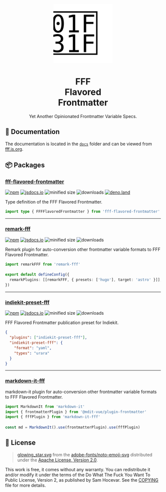 <div align="center">
<a href="https://github.com/importantimport/fff">
<img src="docs/public/glowing_star.svg" alt="fff" width="192px" />
</a>
</div>
<h1 align="center">FFF<br />Flavored<br />Frontmatter</h1>
<p align="center">Yet Another Opinionated Frontmatter Variable Specs.</p>

## 📝 Documentation

The documentation is located in the [`docs`](docs) folder and can be viewed from [fff.js.org](https://fff.js.org).

## 📦️ Packages

### [fff-flavored-frontmatter](/packages/fff-flavored-frontmatter/)

[![npm](https://img.shields.io/npm/v/fff-flavored-frontmatter?color=yellow)](https://npmjs.com/package/fff-flavored-frontmatter) [![jsdocs.io](https://img.shields.io/badge/jsdocs.io-reference-yellow)](https://www.jsdocs.io/package/fff-flavored-frontmatter) ![minified size](https://img.shields.io/bundlephobia/min/fff-flavored-frontmatter?color=yellow) ![downloads](https://img.shields.io/npm/dt/fff-flavored-frontmatter?color=yellow) [![deno.land](https://img.shields.io/badge/available%20on-deno.land/x-black.svg?logo=deno)](https://deno.land/x/fff)

Type definition of the FFF Flavored Frontmatter.

```ts
import type { FFFFlavoredFrontmatter } from 'fff-flavored-frontmatter'
```

---

### [remark-fff](/packages/remark-fff/)

[![npm](https://img.shields.io/npm/v/remark-fff?color=yellow)](https://npmjs.com/package/remark-fff) [![jsdocs.io](https://img.shields.io/badge/jsdocs.io-reference-yellow)](https://www.jsdocs.io/package/remark-fff) ![minified size](https://img.shields.io/bundlephobia/min/remark-fff?color=yellow) ![downloads](https://img.shields.io/npm/dt/remark-fff?color=yellow)

Remark plugin for auto-conversion other frontmatter variable formats to FFF Flavored Frontmatter.

```ts
import remarkFFF from 'remark-fff'

export default defineConfig({
  remarkPlugins: [[remarkFFF, { presets: ['hugo'], target: 'astro' }]],
})
```

---

### [indiekit-preset-fff](/packages/indiekit-preset-fff/)

[![npm](https://img.shields.io/npm/v/indiekit-preset-fff?color=yellow)](https://npmjs.com/package/indiekit-preset-fff) [![jsdocs.io](https://img.shields.io/badge/jsdocs.io-reference-yellow)](https://www.jsdocs.io/package/indiekit-preset-fff) ![minified size](https://img.shields.io/bundlephobia/min/indiekit-preset-fff?color=yellow) ![downloads](https://img.shields.io/npm/dt/indiekit-preset-fff?color=yellow)

FFF Flavored Frontmatter publication preset for Indiekit.

```json
{
  "plugins": ["indiekit-preset-fff"],
  "indiekit-preset-fff": {
    "format": "yaml",
    "types": "urara"
  }
}
```

---

### [markdown-it-fff](/packages/markdown-it-fff/)

markdown-it plugin for auto-conversion other frontmatter variable formats to FFF Flavored Frontmatter.

```ts
import MarkdownIt from 'markdown-it'
import { frontmatterPlugin } from '@mdit-vue/plugin-frontmatter'
import { fffPlugin } from 'markdown-it-fff'

const md = MarkdownIt().use(frontmatterPlugin).use(fffPlugin)
```

## 📄 License

> [glowing_star.svg](docs/public/glowing_star.svg) from the [adobe-fonts/noto-emoji-svg](https://github.com/adobe-fonts/noto-emoji-svg) distributed under the [Apache License, Version 2.0](https://github.com/adobe-fonts/noto-emoji-svg/blob/main/LICENSE).

This work is free, it comes without any warranty. You can redistribute it and/or modify it under the
terms of the Do What The Fuck You Want To Public License, Version 2,
as published by Sam Hocevar. See the [COPYING](COPYING) file for more details.
